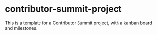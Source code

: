 # contributor-summit-project
This is a template for a Contributor Summit project, with a kanban board and milestones.
